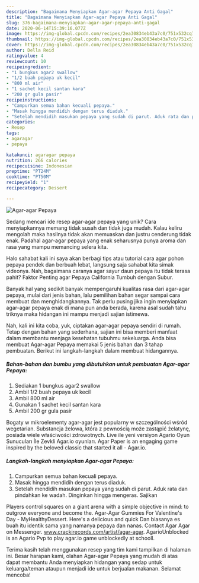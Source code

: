 ```yaml
---
description: "Bagaimana Menyiapkan Agar-agar Pepaya Anti Gagal"
title: "Bagaimana Menyiapkan Agar-agar Pepaya Anti Gagal"
slug: 376-bagaimana-menyiapkan-agar-agar-pepaya-anti-gagal
date: 2020-06-14T15:39:16.077Z
image: https://img-global.cpcdn.com/recipes/2ea30834eb43a7c0/751x532cq70/agar-agar-pepaya-foto-resep-utama.jpg
thumbnail: https://img-global.cpcdn.com/recipes/2ea30834eb43a7c0/751x532cq70/agar-agar-pepaya-foto-resep-utama.jpg
cover: https://img-global.cpcdn.com/recipes/2ea30834eb43a7c0/751x532cq70/agar-agar-pepaya-foto-resep-utama.jpg
author: Della Reid
ratingvalue: 4
reviewcount: 10
recipeingredient:
- "1 bungkus agar2 swallow"
- "1/2 buah pepaya uk kecil"
- "800 ml air"
- "1 sachet kecil santan kara"
- "200 gr gula pasir"
recipeinstructions:
- "Campurkan semua bahan kecuali pepaya."
- "Masak hingga mendidih dengan terus diaduk."
- "Setelah mendidih masukan pepaya yang sudah di parut. Aduk rata dan pindahkan ke wadah. Dinginkan hingga mengeras. Sajikan"
categories:
- Resep
tags:
- agaragar
- pepaya

katakunci: agaragar pepaya 
nutrition: 266 calories
recipecuisine: Indonesian
preptime: "PT24M"
cooktime: "PT50M"
recipeyield: "1"
recipecategory: Dessert

---
```



![Agar-agar Pepaya](https://img-global.cpcdn.com/recipes/2ea30834eb43a7c0/751x532cq70/agar-agar-pepaya-foto-resep-utama.jpg)

Sedang mencari ide resep agar-agar pepaya yang unik? Cara menyiapkannya memang tidak susah dan tidak juga mudah. Kalau keliru mengolah maka hasilnya tidak akan memuaskan dan justru cenderung tidak enak. Padahal agar-agar pepaya yang enak seharusnya punya aroma dan rasa yang mampu memancing selera kita.

Halo sahabat kali ini saya akan berbagi tips atau tutorial cara agar pohon pepaya pendek dan berbuah lebat, langsung saja sahabat kita simak videonya. Nah, bagaimana caranya agar sayur daun pepaya itu tidak terasa pahit? Faktor Penting agar Pepaya California Tumbuh dengan Subur.

Banyak hal yang sedikit banyak mempengaruhi kualitas rasa dari agar-agar pepaya, mulai dari jenis bahan, lalu pemilihan bahan segar sampai cara membuat dan menghidangkannya. Tak perlu pusing jika ingin menyiapkan agar-agar pepaya enak di mana pun anda berada, karena asal sudah tahu triknya maka hidangan ini mampu menjadi sajian istimewa.


Nah, kali ini kita coba, yuk, ciptakan agar-agar pepaya sendiri di rumah. Tetap dengan bahan yang sederhana, sajian ini bisa memberi manfaat dalam membantu menjaga kesehatan tubuhmu sekeluarga. Anda bisa membuat Agar-agar Pepaya memakai 5 jenis bahan dan 3 tahap pembuatan. Berikut ini langkah-langkah dalam membuat hidangannya.

<!--inarticleads1-->

##### Bahan-bahan dan bumbu yang dibutuhkan untuk pembuatan Agar-agar Pepaya:

1. Sediakan 1 bungkus agar2 swallow
1. Ambil 1/2 buah pepaya uk kecil
1. Ambil 800 ml air
1. Gunakan 1 sachet kecil santan kara
1. Ambil 200 gr gula pasir


Bogaty w mikroelementy agar-agar jest popularny w szczególności wśród wegetarian. Substancja żelowa, która z pewnością może zastąpić żelatynę, posiada wiele właściwości zdrowotnych. Live ile yeni versiyon Agario Oyun Sunucuları İle Zevkli Agar.io oyunları. Agar Paper is an engaging game inspired by the beloved classic that started it all - Agar.io. 

<!--inarticleads2-->

##### Langkah-langkah menyiapkan Agar-agar Pepaya:

1. Campurkan semua bahan kecuali pepaya.
1. Masak hingga mendidih dengan terus diaduk.
1. Setelah mendidih masukan pepaya yang sudah di parut. Aduk rata dan pindahkan ke wadah. Dinginkan hingga mengeras. Sajikan


Players control squares on a giant arena with a simple objective in mind: to outgrow everyone and become the. Agar-Agar Gummies For Valentine&#39;s Day - MyHealthyDessert. Here&#39;s a delicious and quick Dan biasanya es buah itu identik sama yang namanya pepaya dan nanas. Contact Agar Agar on Messenger. www.crackirecords.com/artist/agar-agar. AgarioUnblocked is an Agario Pvp to play agar.io game unblockedly at schooll. 

Terima kasih telah menggunakan resep yang tim kami tampilkan di halaman ini. Besar harapan kami, olahan Agar-agar Pepaya yang mudah di atas dapat membantu Anda menyiapkan hidangan yang sedap untuk keluarga/teman ataupun menjadi ide untuk berjualan makanan. Selamat mencoba!
